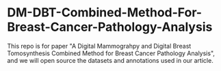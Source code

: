 # DM-DBT-Combined-Method-For-Breast-Cancer-Pathology-Analysis
This repo is for paper "A Digital Mammograhpy and Digital Breast Tomosynthesis Combined Method for Breast Cancer Pathology Analysis", and we will open source the datasets and annotations used in our article.
